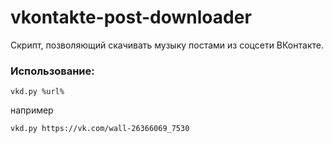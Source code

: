 vkontakte-post-downloader
=========================

Скрипт, позволяющий скачивать музыку постами из соцсети ВКонтакте.

### Использование:

```vkd.py %url%```

например

```vkd.py https://vk.com/wall-26366069_7530```

